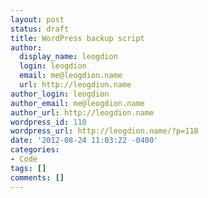 ```yaml
---
layout: post
status: draft
title: WordPress backup script
author:
  display_name: leogdion
  login: leogdion
  email: me@leogdion.name
  url: http://leogdion.name
author_login: leogdion
author_email: me@leogdion.name
author_url: http://leogdion.name
wordpress_id: 118
wordpress_url: http://leogdion.name/?p=118
date: '2012-08-24 11:03:22 -0400'
categories:
- Code
tags: []
comments: []
---
```


